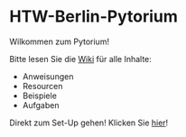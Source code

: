 # HTW-Berlin-Pytorium

Wilkommen zum Pytorium!

Bitte lesen Sie die [Wiki](https://github.com/p-spohr/HTW-Berlin-Pytorium/wiki) für alle Inhalte:
- Anweisungen
- Resourcen
- Beispiele
- Aufgaben

Direkt zum Set-Up gehen! Klicken Sie [hier](https://github.com/p-spohr/HTW-Berlin-Pytorium/wiki/Python-Installation)!
